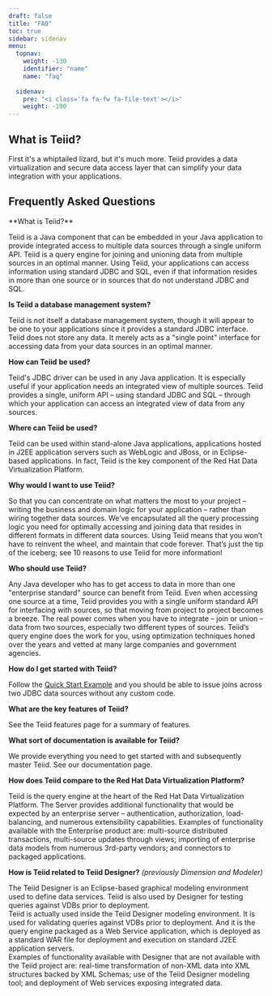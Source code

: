 ```yaml
---
draft: false
title: "FAQ"
toc: true
sidebar: sidenav
menu:
  topnav:
    weight: -130
    identifier: "name"
    name: "faq"
  
  sidenav:
    pre: "<i class='fa fa-fw fa-file-text'></i>"
    weight: -190
---
```


## What is Teiid? 
First it's a whiptailed lizard, but it's much more. Teiid provides a data virtualization and secure data access layer that can simplify your data integration with your applications. 


## Frequently Asked Questions

<div id="proj_faq">**What is Teiid?**

Teiid is a Java component that can be embedded in your Java application to provide integrated access to multiple data sources through a single uniform API. Teiid is a query engine for joining and unioning data from multiple sources in an optimal manner. Using Teiid, your applications can access information using standard JDBC and SQL, even if that information resides in more than one source or in sources that do not understand JDBC and SQL.

**Is Teiid a database management system?**

Teiid is not itself a database management system, though it will appear to be one to your applications since it provides a standard JDBC interface. Teiid does not store any data. It merely acts as a "single point" interface for accessing data from your data sources in an optimal manner.

**How can Teiid** **be used?**

Teiid's JDBC driver can be used in any Java application. It is especially useful if your application needs an integrated view of multiple sources. Teiid provides a single, uniform API – using standard JDBC and SQL – through which your application can access an integrated view of data from any sources.

**Where can Teiid be used?**

Teiid can be used within stand-alone Java applications, applications hosted in J2EE application servers such as WebLogic and JBoss, or in Eclipse-based applications. In fact, Teiid is the key component of the Red Hat Data Virtualization Platform.

**Why would I want to use Teiid?**

So that you can concentrate on what matters the most to your project – writing the business and domain logic for your application – rather than wiring together data sources. We’ve encapsulated all the query processing logic you need for optimally accessing and joining data that resides in different formats in different data sources. Using Teiid means that you won’t have to reinvent the wheel, and maintain that code forever. That’s just the tip of the iceberg; see 10 reasons to use Teiid for more information!

**Who should use Teiid?**

Any Java developer who has to get access to data in more than one "enterprise standard" source can benefit from Teiid. Even when accessing one source at a time, Teiid provides you with a single uniform standard API for interfacing with sources, so that moving from project to project becomes a breeze. The real power comes when you have to integrate – join or union – data from two sources, especially two different types of sources. Teiid’s query engine does the work for you, using optimization techniques honed over the years and vetted at many large companies and government agencies.

**How do I get started with Teiid?**

Follow the [Quick Start Example](https://docs.jboss.org/author/display/teiidexamples/Home) and you should be able to issue joins across two JDBC data sources without any custom code.

**What are the key features of Teiid?**

See the Teiid features page for a summary of features.

**What sort of documentation is available for Teiid?**

We provide everything you need to get started with and subsequently master Teiid. See our documentation page.

**How does Teiid compare to the Red Hat Data Virtualization Platform?**

Teiid is the query engine at the heart of the Red Hat Data Virtualization Platform. The Server provides additional functionality that would be expected by an enterprise server – authentication, authorization, load-balancing, and numerous extensibility capabilities. Examples of functionality available with the Enterprise product are: multi-source distributed transactions, multi-source updates through views; importing of enterprise data models from numerous 3rd-party vendors; and connectors to packaged applications.

**How is Teiid related to Teiid Designer?** _(previously Dimension and Modeler)_

The Teiid Designer is an Eclipse-based graphical modeling environment used to define data services. Teiid is also used by Designer for testing queries against VDBs prior to deployment.  
Teiid is actually used inside the Teiid Designer modeling environment. It is used for validating queries against VDBs prior to deployment. And it is the query engine packaged as a Web Service application, which is deployed as a standard WAR file for deployment and execution on standard J2EE application servers.  
Examples of functionality available with Designer that are not available with the Teiid project are: real-time transformation of non-XML data into XML structures backed by XML Schemas; use of the Teiid Designer modeling tool; and deployment of Web services exposing integrated data.
